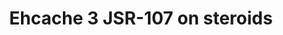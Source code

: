 ---
title: Ehcache 3 JSR-107 on steroids
slides: https://www.slideshare.net/LouisJacomet/ehcache-3-jsr107-on-steroids-at-devoxx-morocco
event-name: Devoxx Morocco
event-url: https://devoxx.ma/
---